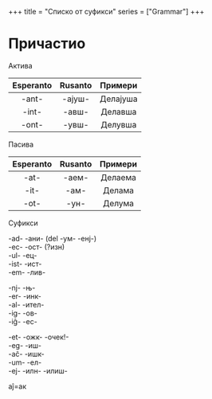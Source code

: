 +++
title = "Списко от суфикси"
series = ["Grammar"]
+++



# Причастио

Актива

| Esperanto | Rusanto | Примери  |
|:----------:|:----------:|:-----------:|
|   -ant-      |    -ајуш-      |     Делајуша      |
|   -int-      |    -авш-      |    Делавша     |
|   -ont-      |    -увш-      |    Делувша       |

Пасива

| Esperanto | Rusanto | Примери  |
|:----------:|:----------:|:-----------:|
|   -at-      |    -аем-      |     Делаема      |
|   -it-      |    -ам-      |    Делама     |
|   -ot-      |    -ун-      |    Делума      |

Суфикси

-ad- -ани- (del -ум- -енј-)\
-ec- -ост- (?изн)\
-ul- -ец-\
-ist- -ист-\
-em- -лив-


-nj- -њ-\
-er- -инк-\
-al- -ител-\
-ig- -ов-\
-iĝ- -ес-


-et- -ожк- -очек!-\
-eg- -иш-\
-aĉ- -ишк-\
-um- -ел-\
-ej- -илн- -илиш-


aĵ=ак

